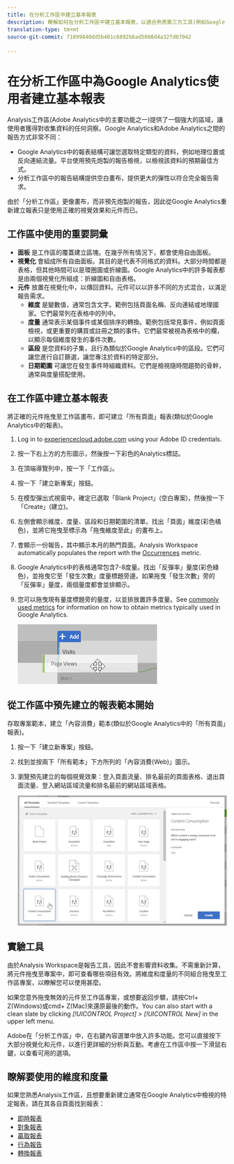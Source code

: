 ```yaml
---
title: 在分析工作區中建立基本報表
description: 瞭解如何在分析工作區中建立基本報表，以適合熟悉第三方工具(例如Google Analytics)的使用者。
translation-type: tm+mt
source-git-commit: 71899840dd5b401c6892b6ad5088d4a32fd07042

---
```



# 在分析工作區中為Google Analytics使用者建立基本報表

Analysis工作區(Adobe Analytics中的主要功能之一)提供了一個強大的區域，讓使用者獲得對收集資料的任何洞察。Google Analytics和Adobe Analytics之間的報告方式非常不同：

* Google Analytics中的報表結構可讓您選取特定類型的資料，例如地理位置或反向連結流量。平台使用預先炮製的報告檢視，以檢視該資料的預期最佳方式。
* 分析工作區中的報告結構提供空白畫布，提供更大的彈性以符合完全報告需求。

由於「分析工作區」更像畫布，而非預先炮製的報告，因此從Google Analytics重新建立報表只是使用正確的視覺效果和元件而已。

## 工作區中使用的重要詞彙

* **面板** 是工作區的覆蓋建立區塊。在幾乎所有情況下，都會使用自由面板。
* **視覺化** 會組成所有自由面板。其目的是代表不同格式的資料。大部分時間都是表格，但其他時間可以是環圈圖或折線圖。Google Analytics中的許多報表都是由兩個視覺化所組成：折線圖和自由表格。
* **元件** 放置在視覺化中，以傳回資料。元件可以以許多不同的方式混合，以滿足報告需求。
   * **維度** 是變數值，通常包含文字。範例包括頁面名稱、反向連結或地理國家。它們最常列在表格中的列中。
   * **度量** 通常表示某個事件或某個排序的轉換。範例包括常見事件，例如頁面檢視，或更重要的購買或註冊之類的事件。它們最常被視為表格中的欄，以顯示每個維度發生的事件次數。
   * **區段** 是您資料的子集，且行為類似於Google Analytics中的區段。它們可讓您進行自訂篩選，讓您專注於資料的特定部分。
   * **日期範圍** 可讓您在發生事件時組織資料。它們是檢視隨時間趨勢的骨幹，通常與度量搭配使用。

## 在工作區中建立基本報表

將正確的元件拖曳至工作區畫布，即可建立「所有頁面」報表(類似於Google Analytics中的報表)。

1. Log in to [experiencecloud.adobe.com](https://experiencecloud.adobe.com) using your Adobe ID credentials.
2. 按一下右上方的方形圖示，然後按一下彩色的Analytics標誌。
3. 在頂端導覽列中，按一下「工作區」。
4. 按一下「建立新專案」按鈕。
5. 在模型彈出式視窗中，確定已選取「Blank Project」(空白專案)，然後按一下「Create」(建立)。
6. 左側會顯示維度、度量、區段和日期範圍的清單。找出「頁面」維度(彩色橘色)，並將它拖曳至標示為「拖曳維度至此」的畫布上。
7. 會顯示一份報告，其中顯示本月的熱門頁面。Analysis Workspace automatically populates the report with the [Occurrences](../../../components/c-variables/c-metrics/metrics-occurrences.md) metric.
8. Google Analytics中的表格通常包含7-8度量。找出「反彈率」量度(彩色綠色)，並拖曳它至「發生次數」度量標題旁邊。如果拖曳「發生次數」旁的「反彈率」量度，兩個量度都會並排顯示。
9. 您可以拖曳現有量度標題旁的量度，以並排放置許多度量。See [commonly used metrics](common-metrics.md) for information on how to obtain metrics typically used in Google Analytics.

   ![新度量](../assets/new_metric.png)

## 從工作區中預先建立的報表範本開始

存取專案範本，建立「內容消費」範本(類似於Google Analytics中的「所有頁面」報表)。

1. 按一下「建立新專案」按鈕。
2. 找到並按兩下「所有範本」下方所列的「內容消費(Web)」圖示。
3. 瀏覽預先建立的每個視覺效果：登入頁面流量、排名最前的頁面表格、退出頁面流量、登入網站區域流量和排名最前的網站區域表格。

   ![範本選擇](../assets/content_consumption_template.png)

## 實驗工具

由於Analysis Workspace是報告工具，因此不會影響資料收集。不需重新計算，將元件拖曳至專案中，即可查看哪些項目有效。將維度和度量的不同組合拖曳至工作區專案，以瞭解您可以使用甚麼。

如果您意外拖曳無效的元件至工作區專案，或想要返回步驟，請按Ctrl+ Z(Windows)或cmd+ Z(Mac)來還原最後的動作。You can also start with a clean slate by clicking *[!UICONTROL Project] &gt; [!UICONTROL New]* in the upper left menu.

Adobe在「分析工作區」中，在右鍵內容選單中放入許多功能。您可以直接按下大部分視覺化和元件，以進行更詳細的分析與互動。考慮在工作區中按一下滑鼠右鍵，以查看可用的選項。

## 瞭解要使用的維度和度量

如果您熟悉Analysis工作區，且想要重新建立通常在Google Analytics中檢視的特定報表，請在其各自頁面找到報表：

* [即時報表](realtime-reports.md)
* [對象報表](audience-reports.md)
* [贏取報表](acquisition-reports.md)
* [行為報告](behavior-reports.md)
* [轉換報表](conversions-reports.md)
